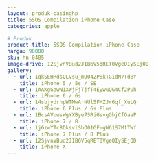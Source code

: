 ```yaml
---
layout: produk-casinghp
title: 5SOS Compilation iPhone Case
categories: apple

# Produk
product-title: 5SOS Compilation iPhone Case
harga: 90000
sku: hn-0405
image-drive: 12SjvnVBud2JIB6V5qRET0VgeQIySEjOD
gallery:
  - url: 1qkSEHRdsQLVsu_m904ZP8kTGidN7Td8Y
    title: iPhone 5 / 5s / SE
  - url: 1AAKgGawN1XWjFjTjfT4EywuQG4Cf2Puh
    title: iPhone 6 / 6s
  - url: 14sbjydrhpWTMwArNUl5FMZJr6qf_XuLQ
    title: iPhone 6 Plus / 6s Plus
  - url: 1BcsAVuwsWgYXBye7SRiGsvgGhjCfOaaP
    title: iPhone 7 / 8
  - url: 1j6zwYTc8DksvlShO01GF-gW61S7MfTWf
    title: iPhone 7 Plus / 8 Plus
  - url: 12SjvnVBud2JIB6V5qRET0VgeQIySEjOD
    title: iPhone X
---
```

